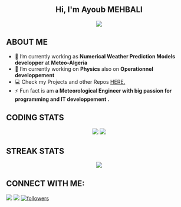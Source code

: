 <h2 align="center">Hi, I'm Ayoub MEHBALI</h2>

<div align='center'>
<img src='https://readme-typing-svg.herokuapp.com/?font=ubuntu&color=16A085&center=true&size=18&lines=Meteorologist+Developper%20@%20MeteoAlgerie'/>
</div>

## **ABOUT ME**

- 🔭 I’m currently working as **Numerical Weather Prediction Models developper** at **Meteo-Algeria**
- 🌱 I’m currently working on **Physics** also on ****Operationnel developpement****
- 💻 Check my Projects and other Repos [HERE.](https://github.com/mhbayoub?tab=repositories)
- ⚡ Fun fact is am **a Meteorological Engineer with big passion for programming and IT developpement .**





## **CODING STATS**

<p align = 'center'>
    <img src='https://github-readme-stats-sigma-five.vercel.app/api?username=mhbayoub&count_private=true&include_all_commits=true&show_icons=true&theme=gotham&hide_border=true&line_height=27'/>
    <img src='https://github-readme-stats-sigma-five.vercel.app/api/top-langs/?username=mhbayoub&show_icons=true&theme=gotham&line_height=27&hide_border=true&layout=compact'/>
</p>

## **STREAK STATS**

<p align = 'center'>
    <img src='https://github-readme-streak-stats.herokuapp.com/?user=mhbayoub&theme=gotham&hide_border=true'>
</p>

## **CONNECT WITH ME**:

<p align="left">
<a href = "https://www.linkedin.com/in/ayoub-mehbali-6a4532326/"><img src="https://img.shields.io/badge/LinkedIn-0077B5?style=for-the-badge&logo=linkedin&logoColor=white"/></a>
<a href = "https://www.instagram.com/ayoub_mhb/"><img src="https://img.shields.io/badge/Instagram-E4405F?style=for-the-badge&logo=instagram&logoColor=white"/></a>
<a href='https://github.com/mhbayoub?tab=followers'>
   <img alt='followers' title='Follow Me on GitHub' src='https://custom-icon-badges.herokuapp.com/github/followers/mhbayoub?color=236ad3&labelColor=1155ba&style=for-the-badge&logo=person-add&label=Follow&logoColor=white'/>
<br>
</a>
